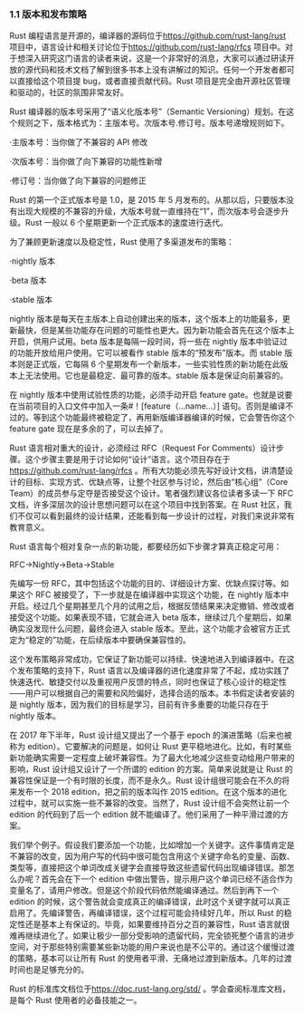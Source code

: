 ### 1.1 版本和发布策略

Rust 编程语言是开源的，编译器的源码位于<https://github.com/rust-lang/rust> 项目中，语言设计和相关讨论位于<https://github.com/rust-lang/rfcs> 项目中。对于想深入研究这门语言的读者来说，这是一个非常好的消息，大家可以通过研读开放的源代码和技术文档了解到很多书本上没有讲解过的知识。任何一个开发者都可以直接给这个项目提 bug，或者直接贡献代码。Rust 项目是完全由开源社区管理和驱动的，社区的氛围非常友好。

Rust 编译器的版本号采用了“语义化版本号”（Semantic Versioning）规划。在这个规则之下，版本格式为：主版本号。次版本号.修订号。版本号递增规则如下。

·主版本号：当你做了不兼容的 API 修改

·次版本号：当你做了向下兼容的功能性新增

·修订号：当你做了向下兼容的问题修正

Rust 的第一个正式版本号是 1.0，是 2015 年 5 月发布的。从那以后，只要版本没有出现大规模的不兼容的升级，大版本号就一直维持在“1”，而次版本号会逐步升级。Rust 一般以 6 个星期更新一个正式版本的速度进行迭代。

为了兼顾更新速度以及稳定性，Rust 使用了多渠道发布的策略：

·nightly 版本

·beta 版本

·stable 版本

nightly 版本是每天在主版本上自动创建出来的版本，这个版本上的功能最多，更新最快，但是某些功能存在问题的可能性也更大。因为新功能会首先在这个版本上开启，供用户试用。beta 版本是每隔一段时间，将一些在 nightly 版本中验证过的功能开放给用户使用。它可以被看作 stable 版本的“预发布”版本。而 stable 版本则是正式版，它每隔 6 个星期发布一个新版本，一些实验性质的新功能在此版本上无法使用。它也是最稳定、最可靠的版本。stable 版本是保证向前兼容的。

在 nightly 版本中使用试验性质的功能，必须手动开启 feature gate。也就是说要在当前项目的入口文件中加入一条#！\[feature（…name…）\] 语句。否则是编译不过的。等到这个功能最终被稳定了，再用新版编译器编译的时候，它会警告你这个 feature gate 现在是多余的了，可以去掉了。

Rust 语言相对重大的设计，必须经过 RFC（Request For Comments）设计步骤。这个步骤主要是用于讨论如何“设计”语言。这个项目存在于<https://github.com/rust-lang/rfcs> 。所有大功能必须先写好设计文档，讲清楚设计的目标、实现方式、优缺点等，让整个社区参与讨论，然后由“核心组”（Core Team）的成员参与定夺是否接受这个设计。笔者强烈建议各位读者多读一下 RFC 文档，许多深层次的设计思想问题可以在这个项目中找到答案。在 Rust 社区，我们不仅可以看到最终的设计结果，还能看到每一步设计的过程，对我们来说非常有教育意义。

Rust 语言每个相对复杂一点的新功能，都要经历如下步骤才算真正稳定可用：

RFC→Nightly→Beta→Stable

先编写一份 RFC，其中包括这个功能的目的、详细设计方案、优缺点探讨等。如果这个 RFC 被接受了，下一步就是在编译器中实现这个功能，在 nightly 版本中开启。经过几个星期甚至几个月的试用之后，根据反馈结果来决定撤销、修改或者接受这个功能。如果表现不错，它就会进入 beta 版本，继续过几个星期后，如果确实没发现什么问题，最终会进入 stable 版本。至此，这个功能才会被官方正式定为“稳定的”功能，在后续版本中要确保兼容性的。

这个发布策略非常成功，它保证了新功能可以持续、快速地进入到编译器中。在这个发布策略的支持下，Rust 语言以及编译器的进化速度非常了不起，成功实践了快速迭代、敏捷交付以及重视用户反馈的特点，同时也保证了核心设计的稳定性——用户可以根据自己的需要和风险偏好，选择合适的版本。本书假定读者安装的是 nightly 版本，因为我们的目标是学习，目前有许多重要的功能只存在于 nightly 版本。

在 2017 年下半年，Rust 设计组又提出了一个基于 epoch 的演进策略（后来也被称为 edition）。它要解决的问题是，如何让 Rust 更平稳地进化。比如，有时某些新功能确实需要一定程度上破坏兼容性。为了最大化地减少这些变动给用户带来的影响，Rust 设计组又设计了一个所谓的 edition 的方案。简单来说就是让 Rust 的兼容性保证是一个有时限的长度，而不是永久。Rust 设计组很可能会在不久的将来发布一个 2018 edition，把之前的版本叫作 2015 edition。在这个版本的进化过程中，就可以实施一些不兼容的改变。当然了，Rust 设计组不会突然让前一个 edition 的代码到了后一个 edition 就不能编译了。他们采用了一种平滑过渡的方案。

我们举个例子。假设我们要添加一个功能，比如增加一个关键字。这件事情肯定是不兼容的改变，因为用户写的代码中很可能包含用这个关键字命名的变量、函数、类型等，直接把这个单词改成关键字会直接导致这些遗留代码出现编译错误。那怎么办呢？首先会在下一个 edition 中做出警告，提示用户这个单词已经不适合作为变量名了，请用户修改。但是这个阶段代码依然能编译通过。然后到再下一个 edition 的时候，这个警告就会变成真正的编译错误，此时这个关键字就可以真正启用了。先编译警告，再编译错误，这个过程可能会持续好几年，所以 Rust 的稳定性还是基本上有保证的。毕竟，如果要维持百分之百的兼容性，Rust 语言就很难再继续进化了。如果让极少一部分受影响的遗留代码，完全锁死整个语言的进步空间，对于那些特别需要某些新功能的用户来说也是不公平的。通过这个缓慢过渡的策略，基本可以让所有 Rust 的使用者平滑、无痛地过渡到新版本。几年的过渡时间也是足够充分的。

Rust 的标准库文档位于<https://doc.rust-lang.org/std/> 。学会查阅标准库文档，是每个 Rust 使用者的必备技能之一。
